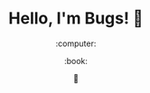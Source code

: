 <h1 align="center">Hello, I'm Bugs! 👋</h1>

<p align="center">:computer:</p>
<p align="center">:book:</p>
<p align="center">💪</p>
